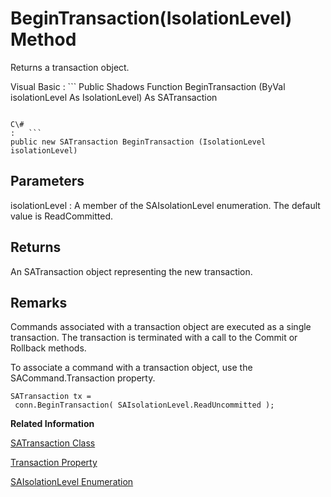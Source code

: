 <!-- loio3c113a8f6c5f1014900dfbfe20b205e7 -->

# BeginTransaction\(IsolationLevel\) Method

Returns a transaction object.



Visual Basic
:   ```
Public Shadows Function BeginTransaction (ByVal isolationLevel As IsolationLevel) As SATransaction
```

C\#
:   ```
public new SATransaction BeginTransaction (IsolationLevel isolationLevel)
```



## Parameters

isolationLevel
:   A member of the SAIsolationLevel enumeration. The default value is ReadCommitted.



## Returns

An SATransaction object representing the new transaction.



## Remarks

Commands associated with a transaction object are executed as a single transaction. The transaction is terminated with a call to the Commit or Rollback methods.

To associate a command with a transaction object, use the SACommand.Transaction property.



```
SATransaction tx = 
 conn.BeginTransaction( SAIsolationLevel.ReadUncommitted );
```

**Related Information**  


[SATransaction Class](satransaction-class-3c1f791.md "Represents a SQL transaction.")

[Transaction Property](transaction-property-3c0fe5b.md "Specifies the SATransaction object in which the SACommand executes.")

[SAIsolationLevel Enumeration](saisolationlevel-enumeration-3c1f80b.md "Specifies database server isolation levels.")

